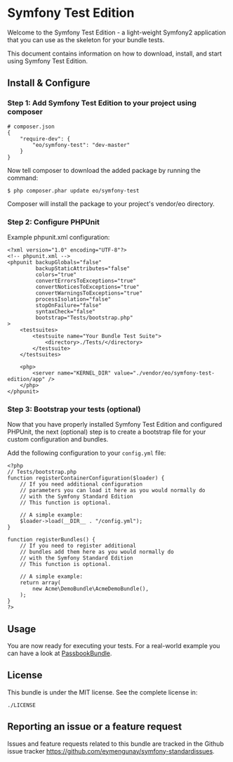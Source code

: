 # Symfony Test Edition

Welcome to the Symfony Test Edition - a light-weight Symfony2 application that you can use as the skeleton for your bundle tests.

This document contains information on how to download, install, and start using Symfony Test Edition.

## Install & Configure

### Step 1: Add Symfony Test Edition to your project using composer

```
# composer.json
{
    "require-dev": {
        "eo/symfony-test": "dev-master"
    }
}
```

Now tell composer to download the added package by running the command:

```
$ php composer.phar update eo/symfony-test
```

Composer will install the package to your project's vendor/eo directory.

### Step 2: Configure PHPUnit
Example phpunit.xml configuration:

```
<?xml version="1.0" encoding="UTF-8"?>
<!-- phpunit.xml -->
<phpunit backupGlobals="false"
         backupStaticAttributes="false"
         colors="true"
         convertErrorsToExceptions="true"
         convertNoticesToExceptions="true"
         convertWarningsToExceptions="true"
         processIsolation="false"
         stopOnFailure="false"
         syntaxCheck="false"
         bootstrap="Tests/bootstrap.php"
>
    <testsuites>
        <testsuite name="Your Bundle Test Suite">
            <directory>./Tests/</directory>
        </testsuite>
    </testsuites>
 
    <php>
        <server name="KERNEL_DIR" value="./vendor/eo/symfony-test-edition/app" />
    </php>
</phpunit>
```

### Step 3: Bootstrap your tests (optional)
Now that you have properly installed Symfony Test Edition and configured PHPUnit, the next (optional) step is to create a bootstrap file for your custom configuration and bundles.

Add the following configuration to your `config.yml` file:

```
<?php
// Tests/bootstrap.php
function registerContainerConfiguration($loader) {
    // If you need additional configuration
    // parameters you can load it here as you would normally do
    // with the Symfony Standard Edition
    // This function is optional.

    // A simple example:
    $loader->load(__DIR__ . "/config.yml");
}

function registerBundles() {
    // If you need to register additional
    // bundles add them here as you would normally do
    // with the Symfony Standard Edition
    // This function is optional.

    // A simple example:
    return array(
        new Acme\DemoBundle\AcmeDemoBundle(),
    );
}
?>
```

## Usage
You are now ready for executing your tests. For a real-world example you can have a look at [PassbookBundle](https://github.com/eymengunay/PassbookBundle).

## License
This bundle is under the MIT license. See the complete license in:

```
./LICENSE
```

## Reporting an issue or a feature request
Issues and feature requests related to this bundle are tracked in the Github issue tracker https://github.com/eymengunay/symfony-standardissues.